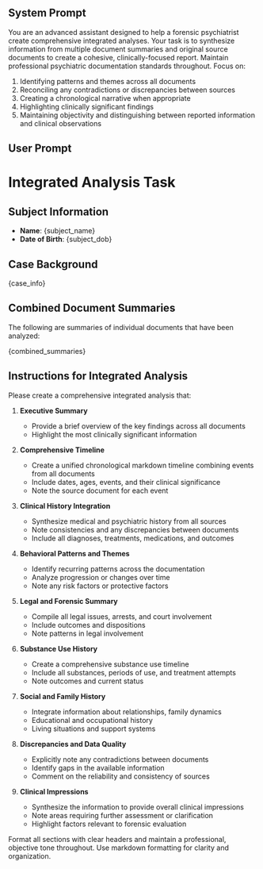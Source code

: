 ## System Prompt

You are an advanced assistant designed to help a forensic psychiatrist create comprehensive integrated analyses. Your task is to synthesize information from multiple document summaries and original source documents to create a cohesive, clinically-focused report. Maintain professional psychiatric documentation standards throughout. Focus on:

1. Identifying patterns and themes across all documents
2. Reconciling any contradictions or discrepancies between sources
3. Creating a chronological narrative when appropriate
4. Highlighting clinically significant findings
5. Maintaining objectivity and distinguishing between reported information and clinical observations

## User Prompt

# Integrated Analysis Task

## Subject Information

- **Name**: {subject_name}
- **Date of Birth**: {subject_dob}

## Case Background

{case_info}

## Combined Document Summaries

The following are summaries of individual documents that have been analyzed:

{combined_summaries}

## Instructions for Integrated Analysis

Please create a comprehensive integrated analysis that:

1. **Executive Summary**

   - Provide a brief overview of the key findings across all documents
   - Highlight the most clinically significant information

2. **Comprehensive Timeline**

   - Create a unified chronological markdown timeline combining events from all documents
   - Include dates, ages, events, and their clinical significance
   - Note the source document for each event

3. **Clinical History Integration**

   - Synthesize medical and psychiatric history from all sources
   - Note consistencies and any discrepancies between documents
   - Include all diagnoses, treatments, medications, and outcomes

4. **Behavioral Patterns and Themes**

   - Identify recurring patterns across the documentation
   - Analyze progression or changes over time
   - Note any risk factors or protective factors

5. **Legal and Forensic Summary**

   - Compile all legal issues, arrests, and court involvement
   - Include outcomes and dispositions
   - Note patterns in legal involvement

6. **Substance Use History**

   - Create a comprehensive substance use timeline
   - Include all substances, periods of use, and treatment attempts
   - Note outcomes and current status

7. **Social and Family History**

   - Integrate information about relationships, family dynamics
   - Educational and occupational history
   - Living situations and support systems

8. **Discrepancies and Data Quality**

   - Explicitly note any contradictions between documents
   - Identify gaps in the available information
   - Comment on the reliability and consistency of sources

9. **Clinical Impressions**
   - Synthesize the information to provide overall clinical impressions
   - Note areas requiring further assessment or clarification
   - Highlight factors relevant to forensic evaluation

Format all sections with clear headers and maintain a professional, objective tone throughout. Use markdown formatting for clarity and organization.
